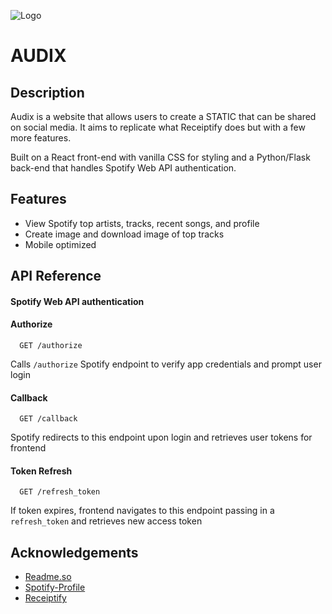 
![Logo](https://audixbucket.s3.us-west-1.amazonaws.com/Audix+%2B+Static+(500+%C3%97+250+px)+(1000+%C3%97+500+px).gif)


# AUDIX


## Description
Audix is a website that allows users to create a STATIC that can be shared on social media.
It aims to replicate what Receiptify does but with a few more features.

Built on a React front-end with vanilla CSS for styling and a Python/Flask back-end that handles Spotify Web API authentication.




## Features

- View Spotify top artists, tracks, recent songs, and profile
- Create image and download image of top tracks
- Mobile optimized


## API Reference

#### Spotify Web API authentication

 #### Authorize
```http
  GET /authorize
```
 Calls `/authorize` Spotify endpoint to verify app credentials and prompt user login


 #### Callback
```http
  GET /callback
```
 Spotify redirects to this endpoint upon login and retrieves user tokens for frontend

 #### Token Refresh
```http
  GET /refresh_token
```
 If token expires, frontend navigates to this endpoint passing in a `refresh_token` and retrieves new access token



## Acknowledgements

 - [Readme.so](https://readme.so/)
 - [Spotify-Profile](https://github.com/bchiang7/spotify-profile)
 - [Receiptify](https://www.receiptify.us/)

